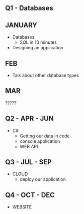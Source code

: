 ## Q1 - Databases

## JANUARY

- Databases
  - SQL in 10 minutes
- Designing an application

## FEB

- Talk about other database types

## MAR

?????

## Q2 - APR - JUN

- C#
  - Getting our data in code
  - console application
  - WEB API

## Q3 - JUL - SEP

- CLOUD
  - deploy our application

## Q4 - OCT - DEC

- WEBSITE
